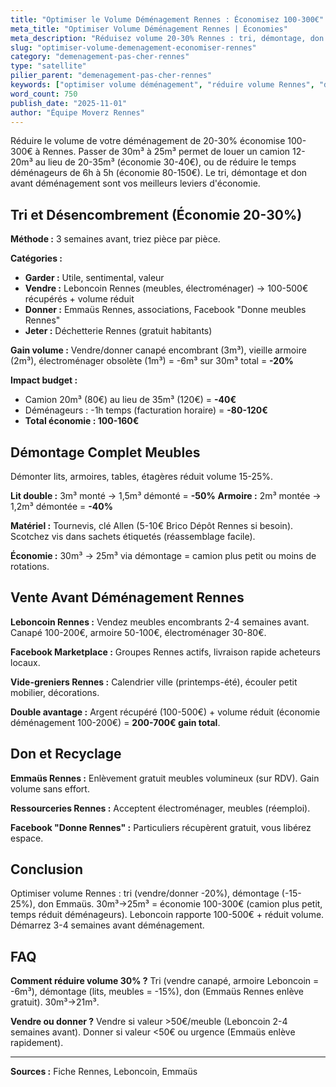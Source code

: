 ```yaml
---
title: "Optimiser le Volume Déménagement Rennes : Économisez 100-300€"
meta_title: "Optimiser Volume Déménagement Rennes | Économies"
meta_description: "Réduisez volume 20-30% Rennes : tri, démontage, don. 30m³→25m³ = économie 100-200€ (camion+déménageurs). Astuces désencombrement."
slug: "optimiser-volume-demenagement-economiser-rennes"
category: "demenagement-pas-cher-rennes"
type: "satellite"
pilier_parent: "demenagement-pas-cher-rennes"
keywords: ["optimiser volume déménagement", "réduire volume Rennes", "désencombrement déménagement"]
word_count: 750
publish_date: "2025-11-01"
author: "Équipe Moverz Rennes"
---
```


Réduire le volume de votre déménagement de 20-30% économise 100-300€ à Rennes. Passer de 30m³ à 25m³ permet de louer un camion 12-20m³ au lieu de 20-35m³ (économie 30-40€), ou de réduire le temps déménageurs de 6h à 5h (économie 80-150€). Le tri, démontage et don avant déménagement sont vos meilleurs leviers d'économie.

## Tri et Désencombrement (Économie 20-30%)

**Méthode :** 3 semaines avant, triez pièce par pièce.

**Catégories :**
- **Garder :** Utile, sentimental, valeur
- **Vendre :** Leboncoin Rennes (meubles, électroménager) → 100-500€ récupérés + volume réduit
- **Donner :** Emmaüs Rennes, associations, Facebook "Donne meubles Rennes"
- **Jeter :** Déchetterie Rennes (gratuit habitants)

**Gain volume :** Vendre/donner canapé encombrant (3m³), vieille armoire (2m³), électroménager obsolète (1m³) = -6m³ sur 30m³ total = **-20%**

**Impact budget :**
- Camion 20m³ (80€) au lieu de 35m³ (120€) = **-40€**
- Déménageurs : -1h temps (facturation horaire) = **-80-120€**
- **Total économie : 100-160€**

## Démontage Complet Meubles

Démonter lits, armoires, tables, étagères réduit volume 15-25%.

**Lit double :** 3m³ monté → 1,5m³ démonté = **-50%**
**Armoire :** 2m³ montée → 1,2m³ démontée = **-40%**

**Matériel :** Tournevis, clé Allen (5-10€ Brico Dépôt Rennes si besoin). Scotchez vis dans sachets étiquetés (réassemblage facile).

**Économie :** 30m³ → 25m³ via démontage = camion plus petit ou moins de rotations.

## Vente Avant Déménagement Rennes

**Leboncoin Rennes :** Vendez meubles encombrants 2-4 semaines avant. Canapé 100-200€, armoire 50-100€, électroménager 30-80€.

**Facebook Marketplace :** Groupes Rennes actifs, livraison rapide acheteurs locaux.

**Vide-greniers Rennes :** Calendrier ville (printemps-été), écouler petit mobilier, décorations.

**Double avantage :** Argent récupéré (100-500€) + volume réduit (économie déménagement 100-200€) = **200-700€ gain total**.

## Don et Recyclage

**Emmaüs Rennes :** Enlèvement gratuit meubles volumineux (sur RDV). Gain volume sans effort.

**Ressourceries Rennes :** Acceptent électroménager, meubles (réemploi).

**Facebook "Donne Rennes" :** Particuliers récupèrent gratuit, vous libérez espace.

## Conclusion

Optimiser volume Rennes : tri (vendre/donner -20%), démontage (-15-25%), don Emmaüs. 30m³→25m³ = économie 100-300€ (camion plus petit, temps réduit déménageurs). Leboncoin rapporte 100-500€ + réduit volume. Démarrez 3-4 semaines avant déménagement.

## FAQ

**Comment réduire volume 30% ?**
Tri (vendre canapé, armoire Leboncoin = -6m³), démontage (lits, meubles = -15%), don (Emmaüs Rennes enlève gratuit). 30m³→21m³.

**Vendre ou donner ?**
Vendre si valeur >50€/meuble (Leboncoin 2-4 semaines avant). Donner si valeur <50€ ou urgence (Emmaüs enlève rapidement).

---
**Sources :** Fiche Rennes, Leboncoin, Emmaüs

